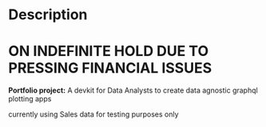 # Description

# ON INDEFINITE HOLD DUE TO PRESSING FINANCIAL ISSUES
**Portfolio project:**
A devkit for Data Analysts to create data agnostic graphql plotting apps 


currently using Sales data for testing purposes only
